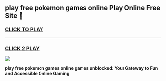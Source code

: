 
## play free pokemon games online Play Online Free Site 👋
<h3>
<a href="https://download.freeplayer.one?title=play_free_pokemon_games_online&ref=21F">CLICK TO PLAY</a></h3>
<hr>

<h3>
<a href="https://download.freeplayer.one?title=play_free_pokemon_games_online&ref=21F">CLICK 2 PLAY</a>
  
</h3>

<a href="https://download.freeplayer.one?title=play_free_pokemon_games_online&ref=21F"><img src="https://cdnb.artstation.com/p/assets/images/images/032/539/853/original/anto-thomas-button-gif.gif"></a>


**play free pokemon games online games unblocked: Your Gateway to Fun and Accessible Online Gaming**
